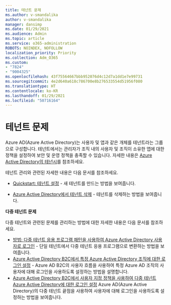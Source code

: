 ```yaml
---
title: 테넌트 문제
ms.author: v-smandalika
author: v-smandalika
manager: dansimp
ms.date: 01/29/2021
ms.audience: Admin
ms.topic: article
ms.service: o365-administration
ROBOTS: NOINDEX, NOFOLLOW
localization_priority: Priority
ms.collection: Adm_O365
ms.custom:
- "7824"
- "9004325"
ms.openlocfilehash: 43f75564667bbb952076d4c12d7a1dd1e7e99731
ms.sourcegitcommit: 4e2d640a618c786700e8b276533554d51956f080
ms.translationtype: HT
ms.contentlocale: ko-KR
ms.lasthandoff: 01/29/2021
ms.locfileid: "50716164"
---
```

# <a name="issues-with-tenants"></a>테넌트 문제

Azure AD(Azure Active Directory)는 사용자 및 앱과 같은 개체를 테넌트라는 그룹으로 구성합니다. 테넌트에서는 관리자가 조직 내의 사용자 및 조직이 소유한 앱에 대한 정책을 설정하여 보안 및 운영 정책을 충족할 수 있습니다. 자세한 내용은 [Azure Active Directory의 테넌시](https://docs.microsoft.com/azure/active-directory/develop/single-and-multi-tenant-apps)를 참조하세요.

테넌트 관리와 관련된 자세한 내용은 다음 문서를 참조하세요.

- [Quickstart: 테넌트 설정](https://docs.microsoft.com/azure/active-directory/develop/quickstart-create-new-tenant) - 새 테넌트를 만드는 방법을 보여줍니다.

- [Azure Active Directory에서 테넌트 삭제](https://docs.microsoft.com/azure/active-directory/enterprise-users/directory-delete-howto) - 테넌트를 삭제하는 방법을 보여줍니다.

**다중 테넌트 문제**

다중 테넌트와 관련된 문제를 관리하는 방법에 대한 자세한 내용은 다음 문서를 참조하세요.

- [방법: 다중 테넌트 응용 프로그램 패턴을 사용하여 Azure Active Directory 사용자로 로그인](https://docs.microsoft.com/azure/active-directory/develop/howto-convert-app-to-be-multi-tenant) - 단일 테넌트에서 다중 테넌트 응용 프로그램으로 변환하는 방법을 보여줍니다.
- [Azure Active Directory B2C에서 특정 Azure Active Directory 조직에 대한 로그인 설정](https://docs.microsoft.com/azure/active-directory-b2c/identity-provider-azure-ad-single-tenant?pivots=b2c-user-flow) - Azure AD B2C의 사용자 흐름을 사용하여 특정 Azure AD 조직의 사용자에 대해 로그인을 사용하도록 설정하는 방법을 설명합니다.
- [Azure Active Directory B2C에서 사용자 지정 정책을 사용하여 다중 테넌트 Azure Active Directory에 대한 로그인 설정](https://docs.microsoft.com/azure/active-directory-b2c/identity-provider-azure-ad-multi-tenant?pivots=b2c-custom-policy)  Azure AD(Azure Active Directory)의 다중 테넌트 끝점을 사용하여 사용자에 대해 로그인을 사용하도록 설정하는 방법을 보여줍니다.






